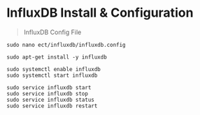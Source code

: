# InfluxDB Install & Configuration
> InfluxDB Config File
```
sudo nano ect/influxdb/influxdb.config
```

```
sudo apt-get install -y influxdb
```

```
sudo systemctl enable influxdb
sudo systemctl start influxdb
```

```
sudo service influxdb start
sudo service influxdb stop
sudo service influxdb status
sudo service influxdb restart